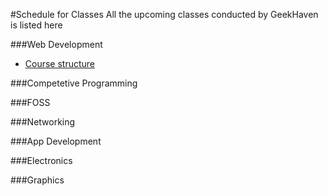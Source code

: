 #Schedule for Classes
All the upcoming classes conducted by GeekHaven is listed here

###Web Development
* [Course structure](https://github.com/GeekHaven/Home/blob/master/course_structures.md)


###Competetive Programming 


###FOSS


###Networking


###App Development


###Electronics


###Graphics


